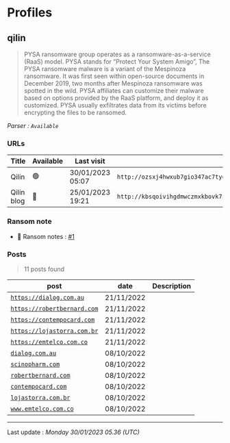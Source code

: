 # Profiles

## **qilin**

> PYSA ransomware group operates as a ransomware-as-a-service (RaaS) model. PYSA stands for “Protect Your System Amigo”, The PYSA ransomware malware is a variant of the Mespinoza ransomware. It was first seen within open-source documents in December 2019, two months after Mespinoza ransomware was spotted in the wild. PYSA affiliates can customize their malware based on options provided by the RaaS platform, and deploy it as customized. PYSA usually exfiltrates data from its victims before encrypting the files to be ransomed.

_Parser : `Available`_

### URLs
| Title | Available | Last visit | fqdn | Screenshot 
|---|---|---|---|---|
| Qilin | 🟢 | 30/01/2023 05:07 | `http://ozsxj4hwxub7gio347ac7tyqqozvfioty37skqilzo2oqfs4cw2mgtyd.onion` | <a href="https://www.ransomware.live/screenshots/ozsxj4hwxub7gio347ac7tyqqozvfioty37skqilzo2oqfs4cw2mgtyd-onion.png" target=_blank>📸</a> | 
| Qilin blog | 🔴 | 25/01/2023 19:21 | `http://kbsqoivihgdmwczmxkbovk7ss2dcynitwhhfu5yw725dboqo5kthfaad.onion` | <a href="https://www.ransomware.live/screenshots/kbsqoivihgdmwczmxkbovk7ss2dcynitwhhfu5yw725dboqo5kthfaad-onion.png" target=_blank>📸</a> | 


### Ransom note
* 📝 Ransom notes :  <a href="/ransomware_notes/qilin/DtMXQFOCos-RECOVER-README.txt" target=_blank>#1</a> 

### Posts

> 11 posts found

| post | date | Description
|---|---|---|
| [`https://dialog.com.au`](https://google.com/search?q=https%3A%2F%2Fdialog.com.au) | 21/11/2022 |   |
| [`https://robertbernard.com`](https://google.com/search?q=https%3A%2F%2Frobertbernard.com) | 21/11/2022 |   |
| [`https://contempocard.com`](https://google.com/search?q=https%3A%2F%2Fcontempocard.com) | 21/11/2022 |   |
| [`https://lojastorra.com.br`](https://google.com/search?q=https%3A%2F%2Flojastorra.com.br) | 21/11/2022 |   |
| [`https://emtelco.com.co`](https://google.com/search?q=https%3A%2F%2Femtelco.com.co) | 21/11/2022 |   |
| [`dialog.com.au`](https://google.com/search?q=dialog.com.au) | 08/10/2022 |   |
| [`scinopharm.com`](https://google.com/search?q=scinopharm.com) | 08/10/2022 |   |
| [`robertbernard.com`](https://google.com/search?q=robertbernard.com) | 08/10/2022 |   |
| [`contempocard.com`](https://google.com/search?q=contempocard.com) | 08/10/2022 |   |
| [`lojastorra.com.br`](https://google.com/search?q=lojastorra.com.br) | 08/10/2022 |   |
| [`www.emtelco.com.co`](https://google.com/search?q=www.emtelco.com.co) | 08/10/2022 |   |

 --- 


Last update : _Monday 30/01/2023 05.36 (UTC)_
